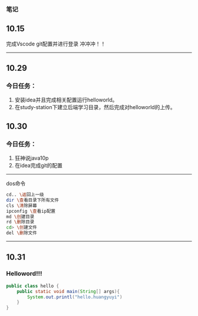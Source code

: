 ### 笔记

## 10.15

完成Vscode git配置并进行登录
冲冲冲！！

---

## 10.29

### 今日任务：

1. 安装idea并且完成相关配置运行helloworld。
2. 在study-station下建立后端学习目录，然后完成对helloworld的上传。

## 10.30

### 今日任务：

1. 狂神说java10p
2. 在idea完成git的配置

---



dos命令
```bash
cd.. \返回上一级
dir \查看目录下所有文件
cls \清除屏幕
ipconfig \查看ip配置
md \创建目录
rd \删除目录
cd> \创建文件
del \删除文件
```
---
## 10.31
### **Helloword!!!**
```hello.java
public class hello {
    public static void main(String[] args){
        System.out.printl("hello.huangyuyi")
    }
}